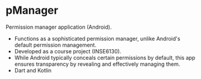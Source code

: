 # pManager


Permission manager application (Android).

* Functions as a sophisticated permission manager, unlike Android's default permission management.
* Developed as a course project (INSE6130).
* While Android typically conceals certain permissions by default, this app ensures transparency by revealing and effectively managing them.
* Dart and Kotlin
